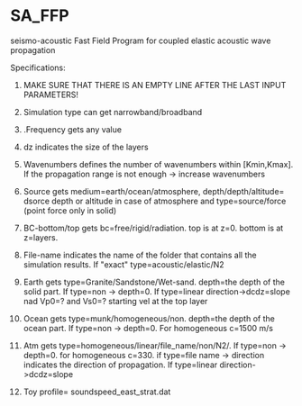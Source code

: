 # SA_FFP
seismo-acoustic Fast Field Program for coupled elastic acoustic wave propagation


Specifications:

1. MAKE SURE THAT THERE IS AN EMPTY LINE AFTER THE LAST INPUT PARAMETERS!

2. Simulation type can get narrowband/broadband

3. .Frequency gets any value

4. dz indicates the size of the layers

5. Wavenumbers defines the number of wavenumbers within [Kmin,Kmax]. If the propagation range is not enough -> increase wavenumbers

6. Source gets medium=earth/ocean/atmosphere, depth/depth/altitude= dsorce depth or altitude in case of atmosphere and type=source/force (point force only in solid)

7. BC-bottom/top gets bc=free/rigid/radiation. top is at z=0. bottom is at z=layers.

8. File-name indicates the name of the folder that contains all the simulation results. If "exact" type=acoustic/elastic/N2

9. Earth gets type=Granite/Sandstone/Wet-sand. depth=the depth of the solid part. If type=non -> depth=0. If type=linear direction->dcdz=slope nad Vp0=? and Vs0=? starting vel at the top layer 

10. Ocean gets type=munk/homogeneous/non. depth=the depth of the ocean part. If type=non -> depth=0. For homogeneous c=1500 m/s

111. Atm gets type=homogeneous/linear/file_name/non/N2/. If type=non -> depth=0. for homogeneous c=330. if type=file name -> direction indicates the direction of propagation. If type=linear direction->dcdz=slope

12. Toy profile= soundspeed_east_strat.dat
